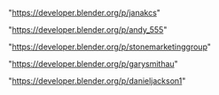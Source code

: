 "https://developer.blender.org/p/janakcs"

"https://developer.blender.org/p/andy_555"

"https://developer.blender.org/p/stonemarketinggroup"

"https://developer.blender.org/p/garysmithau"

"https://developer.blender.org/p/danieljackson1"

 
